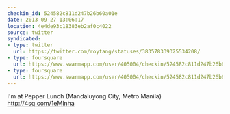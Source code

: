 ```yaml
---
checkin_id: 524582c811d247b26b60a01e
date: 2013-09-27 13:06:17
location: 4e4de93c18383eb2af0c4022
source: twitter
syndicated:
- type: twitter
  url: https://twitter.com/roytang/statuses/383578339325534208/
- type: foursquare
  url: https://www.swarmapp.com/user/405004/checkin/524582c811d247b26b60a01e?s=WdqGhqTVsmuH7WNMWq_uYMxx_YI&ref=tw
- type: foursquare
  url: https://www.swarmapp.com/user/405004/checkin/524582c811d247b26b60a01e?s=WdqGhqTVsmuH7WNMWq_uYMxx_YI&ref=tw
---
```


I'm at Pepper Lunch (Mandaluyong City, Metro Manila) http://4sq.com/1eMlnha